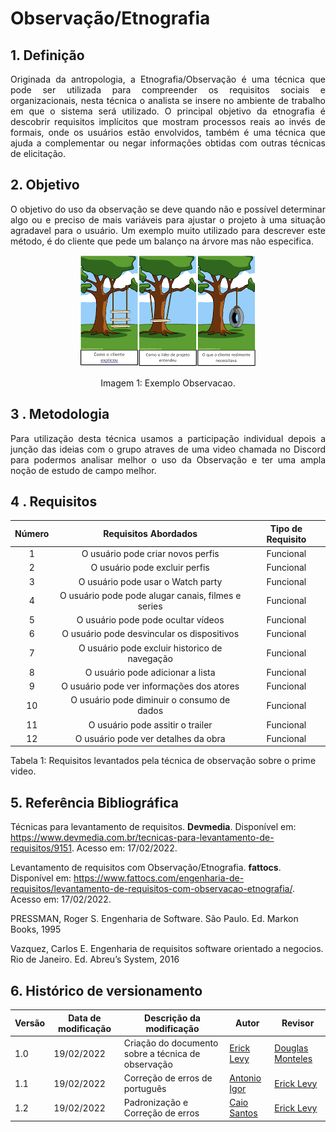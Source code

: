 # Observação/Etnografia

## 1. Definição

<p align="justify">
Originada da antropologia, a Etnografia/Observação é uma técnica que pode ser utilizada para compreender os requisitos sociais e organizacionais, nesta técnica o analista se insere no ambiente de trabalho em que o sistema será utilizado. O principal objetivo da etnografia é descobrir requisitos implícitos que mostram processos reais ao invés de formais, onde os usuários estão envolvidos, também é uma técnica que ajuda a complementar ou negar informações obtidas com outras técnicas de elicitação.
</p>


## 2. Objetivo

<p align="justify">
O objetivo do uso da observação se deve quando não e possível determinar algo ou e preciso de mais variáveis para ajustar o projeto à uma situação agradavel para o usuário.
Um exemplo muito utilizado para descrever este método, é do cliente que pede um balanço na árvore mas não especifica.
</p>

<center>

![exemplo](../../assets/img/exemplo-observacao.png)

<figcaption>Imagem 1: Exemplo Observacao.</figcaption>

</center>

## 3 . Metodologia

<p align="justify">
Para utilização desta técnica usamos a participação individual depois a junção das ideias com o grupo atraves de uma video chamada no Discord para podermos analisar melhor o uso da Observação e ter uma ampla noção de estudo de campo melhor.
</p>


## 4 . Requisitos

| Número | Requisitos Abordados                                      | Tipo de Requisito|
| :------: | :--------------------------------------------------: | :------: |
| 1   | O usuário pode criar novos perfis|Funcional|
| 2   | O usuário pode excluir perfis| Funcional |
| 3   | O usuário pode usar o Watch party| Funcional|
| 4   | O usuário pode pode alugar canais, filmes e series| Funcional |
| 5   | O usuário pode pode ocultar vídeos| Funcional|
| 6   | O usuário pode desvincular os dispositivos | Funcional|
| 7   | O usuário pode excluir historico de navegação| Funcional|
| 8   | O usuário pode adicionar a lista | Funcional|
| 9   | O usuário pode ver informações dos atores | Funcional |
| 10  | O usuário pode diminuir o consumo de dados| Funcional |
| 11  | O usuário pode assitir o trailer | Funcional |
| 12  | O usuário pode ver detalhes da obra | Funcional |

<figcaption>Tabela 1: Requisitos levantados pela técnica de observação sobre o prime video.</figcaption>

## 5. Referência Bibliográfica

Técnicas para levantamento de requisitos. **Devmedia**. Disponível em: <https://www.devmedia.com.br/tecnicas-para-levantamento-de-requisitos/9151>. Acesso em: 17/02/2022.

Levantamento de requisitos com Observação/Etnografia. **fattocs**. Disponível em: <https://www.fattocs.com/engenharia-de-requisitos/levantamento-de-requisitos-com-observacao-etnografia/>. Acesso em: 17/02/2022.

PRESSMAN, Roger S. Engenharia de Software. São Paulo. Ed. Markon Books, 1995

Vazquez, Carlos E. Engenharia de requisitos software orientado a negocios. Rio de Janeiro. Ed. Abreu’s System, 2016

## 6. Histórico de versionamento

|Versão|Data de modificação|Descrição da modificação|Autor| Revisor|
|-|-|-|-|-|
|1.0|19/02/2022|Criação do documento sobre a técnica de observação|[Erick Levy](https://github.com/ericklevy)|[Douglas Monteles](https://github.com/douglasmonteles)|
|1.1|19/02/2022|Correção de erros de português|[Antonio Igor](https://github.com/antonioigorcarvalho)| [Erick Levy](https://github.com/ericklevy)|
|1.2|19/02/2022|Padronização e Correção de erros|[Caio Santos](https://github.com/caiobsantos)| [Erick Levy](https://github.com/ericklevy)|


